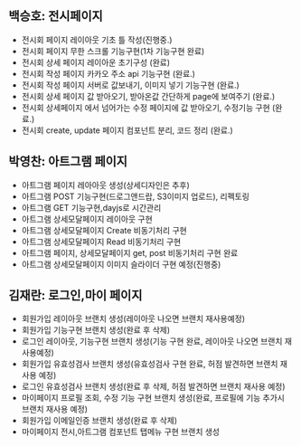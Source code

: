 ## 백승호: 전시페이지

- 전시회 페이지 레이아웃 기초 틀 작성(진행중.)
- 전시회 페이지 무한 스크롤 기능구현(1차 기능구현 완료)
- 전시회 상세 페이지 레이아운 초기구성 (완료)
- 전시회 작성 페이지 카카오 주소 api 기능구현 (완료.)
- 전시회 작성 페이지 서버로 값보내기, 이미지 넣기 기능구현 (완료.)
- 전시회 상세 페이지 값 받아오기, 받아온값 간단하게 page에 보여주기 (완료.)
- 전시회 상세페이지 에서 넘어가는 수정 페이지에 값 받아오기, 수정기능 구현 (완료.)
- 전시회 create, update 페이지 컴포넌트 분리, 코드 정리 (완료.)

## 박영찬: 아트그램 페이지

- 아트그램 페이지 레아아웃 생성(상세디자인은 추후)
- 아트그램 POST 기능구현(드로그앤드랍, S3이미지 업로드), 리펙토링
- 아트그램 GET 기능구현,dayjs로 시간관리
- 아트그램 상세모달페이지 레이아웃 구현
- 아트그램 상세모달페이지 Create 비동기처리 구현
- 아트그램 상세모달페이지 Read 비동기처리 구현
- 아트그램 페이지, 상세모달페이지 get, post 비동기처리 구현 완료
- 아트그램 상세모달페이지 이미지 슬라이더 구현 예정(진행중)

## 김재란: 로그인,마이 페이지

- 회원가입 레이아웃 브랜치 생성(레이아웃 나오면 브랜치 재사용예정)
- 회원가입 기능구현 브랜치 생성(완료 후 삭제)
- 로그인 레이아웃, 기능구현 브랜치 생성(기능 구현 완료, 레이아웃 나오면 브랜치 재사용예정)
- 회원가입 유효성검사 브랜치 생성(유효성검사 구현 완료, 허점 발견하면 브랜치 재사용 예정)
- 로그인 유효성검사 브랜치 생성(완료 후 삭제, 허점 발견하면 브랜치 재사용 예정)
- 마이페이지 프로필 조회, 수정 기능 구현 브랜치 생성(완료, 프로필에 기능 추가시 브랜치 재사용 예정)
- 회원가입 이메일인증 브랜치 생성(완료 후 삭제)
- 마이페이지 전시,아트그램 컴포넌트 탭메뉴 구현 브랜치 생성
